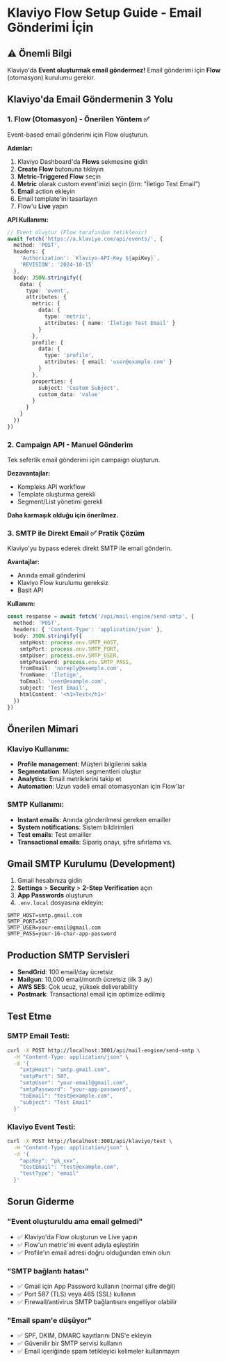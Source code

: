 # Klaviyo Flow Setup Guide - Email Gönderimi İçin

## ⚠️ Önemli Bilgi

Klaviyo'da **Event oluşturmak email göndermez!** Email gönderimi için **Flow** (otomasyon) kurulumu gerekir.

## Klaviyo'da Email Göndermenin 3 Yolu

### 1. Flow (Otomasyon) - Önerilen Yöntem ✅

Event-based email gönderimi için Flow oluşturun.

**Adımlar:**

1. Klaviyo Dashboard'da **Flows** sekmesine gidin
2. **Create Flow** butonuna tıklayın
3. **Metric-Triggered Flow** seçin
4. **Metric** olarak custom event'inizi seçin (örn: "İletigo Test Email")
5. **Email** action ekleyin
6. Email template'ini tasarlayın
7. Flow'u **Live** yapın

**API Kullanımı:**
```typescript
// Event oluştur (Flow tarafından tetiklenir)
await fetch('https://a.klaviyo.com/api/events/', {
  method: 'POST',
  headers: {
    'Authorization': `Klaviyo-API-Key ${apiKey}`,
    'REVISION': '2024-10-15'
  },
  body: JSON.stringify({
    data: {
      type: 'event',
      attributes: {
        metric: {
          data: {
            type: 'metric',
            attributes: { name: 'İletigo Test Email' }
          }
        },
        profile: {
          data: {
            type: 'profile',
            attributes: { email: 'user@example.com' }
          }
        },
        properties: {
          subject: 'Custom Subject',
          custom_data: 'value'
        }
      }
    }
  })
})
```

### 2. Campaign API - Manuel Gönderim

Tek seferlik email gönderimi için campaign oluşturun.

**Dezavantajlar:**
- Kompleks API workflow
- Template oluşturma gerekli
- Segment/List yönetimi gerekli

**Daha karmaşık olduğu için önerilmez.**

### 3. SMTP ile Direkt Email ✅ Pratik Çözüm

Klaviyo'yu bypass ederek direkt SMTP ile email gönderin.

**Avantajlar:**
- Anında email gönderimi
- Klaviyo Flow kurulumu gereksiz
- Basit API

**Kullanım:**
```typescript
const response = await fetch('/api/mail-engine/send-smtp', {
  method: 'POST',
  headers: { 'Content-Type': 'application/json' },
  body: JSON.stringify({
    smtpHost: process.env.SMTP_HOST,
    smtpPort: process.env.SMTP_PORT,
    smtpUser: process.env.SMTP_USER,
    smtpPassword: process.env.SMTP_PASS,
    fromEmail: 'noreply@example.com',
    fromName: 'İletigo',
    toEmail: 'user@example.com',
    subject: 'Test Email',
    htmlContent: '<h1>Test</h1>'
  })
})
```

## Önerilen Mimari

### Klaviyo Kullanımı:
- **Profile management**: Müşteri bilgilerini sakla
- **Segmentation**: Müşteri segmentleri oluştur
- **Analytics**: Email metriklerini takip et
- **Automation**: Uzun vadeli email otomasyonları için Flow'lar

### SMTP Kullanımı:
- **Instant emails**: Anında gönderilmesi gereken emailler
- **System notifications**: Sistem bildirimleri
- **Test emails**: Test emailler
- **Transactional emails**: Sipariş onayı, şifre sıfırlama vs.

## Gmail SMTP Kurulumu (Development)

1. Gmail hesabınıza gidin
2. **Settings** > **Security** > **2-Step Verification** açın
3. **App Passwords** oluşturun
4. `.env.local` dosyasına ekleyin:

```env
SMTP_HOST=smtp.gmail.com
SMTP_PORT=587
SMTP_USER=your-email@gmail.com
SMTP_PASS=your-16-char-app-password
```

## Production SMTP Servisleri

- **SendGrid**: 100 email/day ücretsiz
- **Mailgun**: 10,000 email/month ücretsiz (ilk 3 ay)
- **AWS SES**: Çok ucuz, yüksek deliverability
- **Postmark**: Transactional email için optimize edilmiş

## Test Etme

### SMTP Email Testi:
```bash
curl -X POST http://localhost:3001/api/mail-engine/send-smtp \
  -H "Content-Type: application/json" \
  -d '{
    "smtpHost": "smtp.gmail.com",
    "smtpPort": 587,
    "smtpUser": "your-email@gmail.com",
    "smtpPassword": "your-app-password",
    "toEmail": "test@example.com",
    "subject": "Test Email"
  }'
```

### Klaviyo Event Testi:
```bash
curl -X POST http://localhost:3001/api/klaviyo/test \
  -H "Content-Type: application/json" \
  -d '{
    "apiKey": "pk_xxx",
    "testEmail": "test@example.com",
    "testType": "email"
  }'
```

## Sorun Giderme

### "Event oluşturuldu ama email gelmedi"
- ✅ Klaviyo'da Flow oluşturun ve Live yapın
- ✅ Flow'un metric'ini event adıyla eşleştirin
- ✅ Profile'ın email adresi doğru olduğundan emin olun

### "SMTP bağlantı hatası"
- ✅ Gmail için App Password kullanın (normal şifre değil)
- ✅ Port 587 (TLS) veya 465 (SSL) kullanın
- ✅ Firewall/antivirus SMTP bağlantısını engelliyor olabilir

### "Email spam'e düşüyor"
- ✅ SPF, DKIM, DMARC kayıtlarını DNS'e ekleyin
- ✅ Güvenilir bir SMTP servisi kullanın
- ✅ Email içeriğinde spam tetikleyici kelimeler kullanmayın